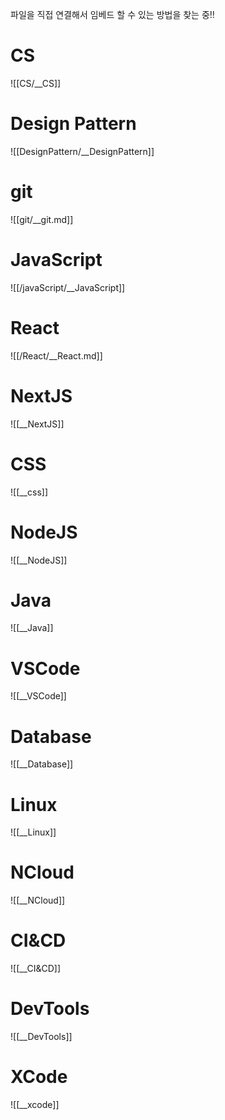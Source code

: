 파일을 직접 연결해서 임베드 할 수 있는 방법을 찾는 중!!
# CS
![[CS/__CS]]

# Design Pattern
![[DesignPattern/__DesignPattern]]

# git
![[git/__git.md]]

# JavaScript
![[/javaScript/__JavaScript]]

# React
![[/React/__React.md]]

# NextJS
![[__NextJS]]

# CSS
![[__css]]

# NodeJS
![[__NodeJS]]

# Java
![[__Java]]

# VSCode
![[__VSCode]]

# Database
![[__Database]]

# Linux
![[__Linux]]

# NCloud
![[__NCloud]]

# CI&CD
![[__CI&CD]]

# DevTools
![[__DevTools]]

# XCode
![[__xcode]]